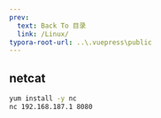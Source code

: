 ```yaml
---
prev:
  text: Back To 目录
  link: /Linux/
typora-root-url: ..\.vuepress\public
---
```




## netcat

```sh
yum install -y nc
nc 192.168.187.1 8080
```

